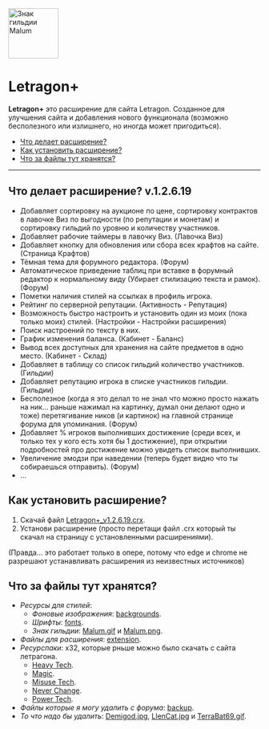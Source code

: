 <img src = "https://dangarte.github.io/Letragon/Malum.gif" width = "100" height = "100" alt = "Знак гильдии Malum"/>

# Letragon+

__Letragon+__ это расширение для сайта Letragon. Созданное для улучшения сайта и добавления нового функционала (возможно бесполезного или излишнего, но иногда может пригодиться).

- [Что делает расширение?](https://github.com/Dangarte/Letragon#что-делает-расширение-v12619)
- [Как установить расширение?](https://github.com/Dangarte/Letragon#как-установить-расширение)
- [Что за файлы тут хранятся?](https://github.com/Dangarte/Letragon#что-за-файлы-тут-хранятся)
----
## Что делает расширение? **v.1.2.6.19**
- Добавляет сортировку на аукционе по цене, сортировку контрактов в лавочке Виз по выгодности (по репутации и монетам) и сортировку гильдий по уровню и количеству участников.
- Добавляет рабочие таймеры в лавочку Виз. (Лавочка Виз)
- Добавляет кнопку для обновления или сбора всех крафтов на сайте. (Страница Крафтов)
- Тёмная тема для форумного редактора. (Форум)
- Автоматическое приведение таблиц при вставке в форумный редактор к нормальному виду (Убирает стилизацию текста и рамок). (Форум)
- Пометки наличия стилей на ссылках в профиль игрока.
- Рейтинг по серверной репутации. (Активность - Репутация)
- Возможность быстро настроить и установить один из моих (пока только моих) стилей. (Настройки - Настройки расширения)
- Поиск настроений по тексту в них.
- График изменения баланса. (Кабинет - Баланс)
- Вывод всех доступных для хранения на сайте предметов в одно место. (Кабинет - Склад)
- Добавляет в таблицу со список гильдий количество участников. (Гильдии)
- Добавляет репутацию игрока в списке участников гильдии. (Гильдии)
- Бесполезное (когда я это делал то не знал что можно просто нажать на ник... раньше нажимал на картинку, думал они делают одно и тоже) перетягивание ников (и картинок) на главной странице форума для упоминания. (Форум)
- Добавляет % игроков выполнивших достижение (среди всех, и только тех у кого есть хотя бы 1 достижение), при открытии подробностей про достижение можно увидеть список выполнивших.
- Увеличение эмодзи при наведении (теперь будет видно что ты собираешься отправить). (Форум)
- ...

## Как установить расширение?

1. Скачай файл [Letragon+_v1.2.6.19.crx](https://dangarte.github.io/Letragon/extension/Letragon+_v1.2.6.19.crx).
2. Установи расширение (просто перетащи файл .crx который ты скачал на страницу с установленными расширениями).

(Правда... это работает только в опере, потому что edge и chrome не разрешают устанавливать расширения из неизвестных источников)

## Что за файлы тут хранятся?
  - _Ресурсы для стилей_: 
      - _Фоновые изображения_: [backgrounds](https://github.com/Dangarte/Letragon/tree/master/backgrounds).
      - _Шрифты_: [fonts](https://github.com/Dangarte/Letragon/tree/master/fonts).
      - _Знак гильдии_: [Malum.gif](https://github.com/Dangarte/Letragon/blob/master/Malum.gif) и [Malum.png](https://github.com/Dangarte/Letragon/blob/master/Malum.png).
  - _Файлы для расширения_: [extension](https://github.com/Dangarte/Letragon/tree/master/extension).
  - _Ресурспаки_: х32, которые рньше можно было скачать с сайта летрагона.
      - [Heavy Tech](https://github.com/Dangarte/Letragon/blob/master/resourcepacks/F32-HeavyTech.zip).
      - [Magic](https://github.com/Dangarte/Letragon/blob/master/resourcepacks/F32-Magic.zip).
      - [Misuse Tech](https://github.com/Dangarte/Letragon/blob/master/resourcepacks/F32-MisuseTech.zip).
      - [Never Change](https://github.com/Dangarte/Letragon/blob/master/resourcepacks/F32-NeverChange.zip).
      - [Power Tech](https://github.com/Dangarte/Letragon/blob/master/resourcepacks/F32-PowerTech.zip).
  - _Файлы которые я могу удалить с форума_: [backup](https://github.com/Dangarte/Letragon/tree/master/backup).
  - _То что надо бы удалить_: [Demigod.jpg](https://github.com/Dangarte/Letragon/blob/master/Demigod.jpg), [LlenCat.jpg](https://github.com/Dangarte/Letragon/blob/master/LlenCat.jpg) и [TerraBat69.gif](https://github.com/Dangarte/Letragon/blob/master/TerraBat69.gif).
